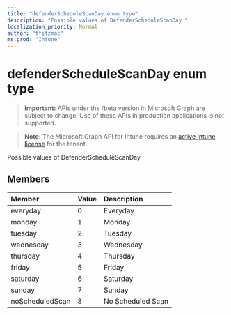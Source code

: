 ```yaml
---
title: "defenderScheduleScanDay enum type"
description: "Possible values of DefenderScheduleScanDay "
localization_priority: Normal
author: "tfitzmac"
ms.prod: "Intune"
---
```


# defenderScheduleScanDay enum type

> **Important:** APIs under the /beta version in Microsoft Graph are subject to change. Use of these APIs in production applications is not supported.

> **Note:** The Microsoft Graph API for Intune requires an [active Intune license](https://go.microsoft.com/fwlink/?linkid=839381) for the tenant.

Possible values of DefenderScheduleScanDay 

## Members
|Member|Value|Description|
|:---|:---|:---|
|everyday|0|Everyday|
|monday|1|Monday|
|tuesday|2|Tuesday|
|wednesday|3|Wednesday|
|thursday|4|Thursday|
|friday|5|Friday|
|saturday|6|Saturday|
|sunday|7|Sunday|
|noScheduledScan|8|No Scheduled Scan|




